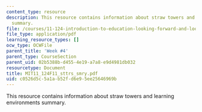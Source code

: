 ```yaml
---
content_type: resource
description: This resource contains information about straw towers and learning environments
  summary.
file: /courses/11-124-introduction-to-education-looking-forward-and-looking-back-on-education-fall-2011/c0526d5c5a1ab52fd6e95ee25646969b_MIT11_124F11_sttrs_smry.pdf
file_type: application/pdf
learning_resource_types: []
ocw_type: OCWFile
parent_title: 'Week #4'
parent_type: CourseSection
parent_uid: 02b5388b-d455-4e19-a7a8-e9d4981db032
resourcetype: Document
title: MIT11_124F11_sttrs_smry.pdf
uid: c0526d5c-5a1a-b52f-d6e9-5ee25646969b
---
```

This resource contains information about straw towers and learning environments summary.

